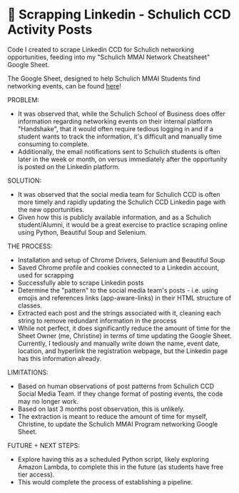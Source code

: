 # 👔 Scrapping Linkedin - Schulich CCD Activity Posts

Code I created to scrape Linkedin CCD for Schulich networking opportunities, feeding into my "Schulich MMAI Network Cheatsheet" Google Sheet.

The Google Sheet, designed to help Schulich MMAI Students find networking events, can be found [here](https://bit.ly/mmai_networking)!

PROBLEM:

- It was observed that, while the Schulich School of Business does offer information regarding networking events on their internal platform "Handshake", that it would often require tedious logging in and if a student wants to track the information, it's difficult and manually time consuming to complete.
- Additionally, the email notifications sent to Schulich students is often later in the week or month, on versus immediately after the opportunity is posted on the Linkedin platform.

SOLUTION:

- It was observed that the social media team for Schulich CCD is often more timely and rapidly updating the Schulich CCD Linkedin page with the new opportunities.
- Given how this is publicly available information, and as a Schulich student/Alumni, it would be a great exercise to practice scraping online using Python, Beautiful Soup and Selenium.

THE PROCESS:

- Installation and setup of Chrome Drivers, Selenium and Beautiful Soup
- Saved Chrome profile and cookies connected to a Linkedin account, used for scrapping
- Successfully able to scrape Linkedin posts
- Determine the "pattern" to the social media team's posts - i.e. using emojis and references links (app-aware-links) in their HTML structure of classes.
- Extracted each post and the strings associated with it, cleaning each string to remove redundant information in the process
- While not perfect, it does significantly reduce the amount of time for the Sheet Owner (me, Christine) in terms of time updating the Google Sheet. Currently, I tediously and manually write down the name, event date, location, and hyperlink the registration webpage, but the Linkedin page has this information already.

LIMITATIONS:

- Based on human observations of post patterns from Schulich CCD Social Media Team. If they change format of posting events, the code may no longer work.
- Based on last 3 months post observation, this is unlikely.
- The extraction is meant to reduce the amount of time for myself, Christine, to update the Schulich MMAI Program networking Google Sheet.

FUTURE + NEXT STEPS:

- Explore having this as a scheduled Python script, likely exploring Amazon Lambda, to complete this in the future (as students have free tier access).
- This would complete the process of establishing a pipeline.
